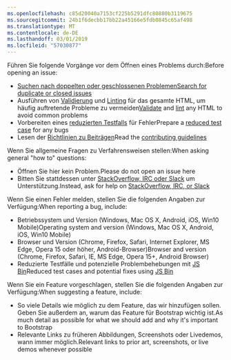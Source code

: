 ```yaml
---
ms.openlocfilehash: c85d20040a7153cf225b5291dfc80880b3119675
ms.sourcegitcommit: 24b1f6decbb17bb22a45166e5fdb0845c65af498
ms.translationtype: MT
ms.contentlocale: de-DE
ms.lasthandoff: 03/01/2019
ms.locfileid: "57030877"
---
```

<span data-ttu-id="87099-101">Führen Sie folgende Vorgänge vor dem Öffnen eines Problems durch:</span><span class="sxs-lookup"><span data-stu-id="87099-101">Before opening an issue:</span></span>

- [<span data-ttu-id="87099-102">Suchen nach doppelten oder geschlossenen Problemen</span><span class="sxs-lookup"><span data-stu-id="87099-102">Search for duplicate or closed issues</span></span>](https://github.com/twbs/bootstrap/issues?utf8=%E2%9C%93&q=is%3Aissue)
- <span data-ttu-id="87099-103">Ausführen von [Validierung](http://validator.w3.org/nu/) und [Linting](https://github.com/twbs/bootlint#in-the-browser) für das gesamte HTML, um häufig auftretende Probleme zu vermeiden</span><span class="sxs-lookup"><span data-stu-id="87099-103">[Validate](http://validator.w3.org/nu/) and [lint](https://github.com/twbs/bootlint#in-the-browser) any HTML to avoid common problems</span></span>
- <span data-ttu-id="87099-104">Vorbereiten eines [reduzierten Testfalls](https://css-tricks.com/reduced-test-cases/) für Fehler</span><span class="sxs-lookup"><span data-stu-id="87099-104">Prepare a [reduced test case](https://css-tricks.com/reduced-test-cases/) for any bugs</span></span>
- <span data-ttu-id="87099-105">Lesen der [Richtlinien zu Beiträgen](https://github.com/twbs/bootstrap/blob/master/CONTRIBUTING.md)</span><span class="sxs-lookup"><span data-stu-id="87099-105">Read the [contributing guidelines](https://github.com/twbs/bootstrap/blob/master/CONTRIBUTING.md)</span></span>

<span data-ttu-id="87099-106">Wenn Sie allgemeine Fragen zu Verfahrensweisen stellen:</span><span class="sxs-lookup"><span data-stu-id="87099-106">When asking general "how to" questions:</span></span>

- <span data-ttu-id="87099-107">Öffnen Sie hier kein Problem.</span><span class="sxs-lookup"><span data-stu-id="87099-107">Please do not open an issue here</span></span>
- <span data-ttu-id="87099-108">Bitten Sie stattdessen unter [StackOverflow, IRC oder Slack](https://github.com/twbs/bootstrap/blob/master/README.md#community) um Unterstützung.</span><span class="sxs-lookup"><span data-stu-id="87099-108">Instead, ask for help on [StackOverflow, IRC, or Slack](https://github.com/twbs/bootstrap/blob/master/README.md#community)</span></span>

<span data-ttu-id="87099-109">Wenn Sie einen Fehler melden, stellen Sie die folgenden Angaben zur Verfügung:</span><span class="sxs-lookup"><span data-stu-id="87099-109">When reporting a bug, include:</span></span>

- <span data-ttu-id="87099-110">Betriebssystem und Version (Windows, Mac OS X, Android, iOS, Win10 Mobile)</span><span class="sxs-lookup"><span data-stu-id="87099-110">Operating system and version (Windows, Mac OS X, Android, iOS, Win10 Mobile)</span></span>
- <span data-ttu-id="87099-111">Browser und Version (Chrome, Firefox, Safari, Internet Explorer, MS Edge, Opera 15 oder höher, Android-Browser)</span><span class="sxs-lookup"><span data-stu-id="87099-111">Browser and version (Chrome, Firefox, Safari, IE, MS Edge, Opera 15+, Android Browser)</span></span>
- <span data-ttu-id="87099-112">Reduzierte Testfälle und potenzielle Problembehebungen mit [JS Bin](https://jsbin.com)</span><span class="sxs-lookup"><span data-stu-id="87099-112">Reduced test cases and potential fixes using [JS Bin](https://jsbin.com)</span></span>

<span data-ttu-id="87099-113">Wenn Sie ein Feature vorgeschlagen, stellen Sie die folgenden Angaben zur Verfügung:</span><span class="sxs-lookup"><span data-stu-id="87099-113">When suggesting a feature, include:</span></span>

- <span data-ttu-id="87099-114">So viele Details wie möglich zu dem Feature, das wir hinzufügen sollen. Geben Sie außerdem an, warum das Feature für Bootstrap wichtig ist.</span><span class="sxs-lookup"><span data-stu-id="87099-114">As much detail as possible for what we should add and why it's important to Bootstrap</span></span>
- <span data-ttu-id="87099-115">Relevante Links zu früheren Abbildungen, Screenshots oder Livedemos, wann immer möglich.</span><span class="sxs-lookup"><span data-stu-id="87099-115">Relevant links to prior art, screenshots, or live demos whenever possible</span></span>
